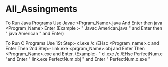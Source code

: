 # All_Assingments
To Run Java Programs Use Javac <Prgram_Name>.java And Enter then java <Program_Name> Enter 
(Example :- " Javac American.java " and Enter then " java American " and Enter)

To Run C Programs Use 1St Step:- cl.exe /c /EHsc <Program_name>.c and Enter Then 2nd Step:- link.exe <prgram_Name>.obj and Enter Then <Program_Name>.exe and  Enter.
(Example:- " cl.exe /c /EHsc PerfectNum.c "and Enter " link.exe PerfectNum.obj " and Enter  " PerfectNum.o.exe "
